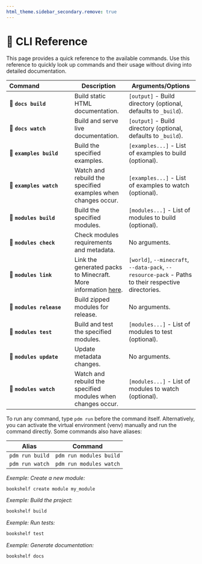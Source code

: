 ```yaml
---
html_theme.sidebar_secondary.remove: true
---
```


# 📜 CLI Reference

This page provides a quick reference to the available commands. Use this reference to quickly look up commands and their usage without diving into detailed documentation.

| **Command&nbsp;&nbsp;&nbsp;&nbsp;&nbsp;&nbsp;&nbsp;&nbsp;&nbsp;&nbsp;&nbsp;&nbsp;&nbsp;&nbsp;&nbsp;&nbsp;&nbsp;&nbsp;** | **Description** | **Arguments/Options**     |
|---------------------------|--------------------------------------------------------------|----------------------------------------------------------------------------|
| **📝 `docs build`**       | Build static HTML documentation.                             | `[output]` - Build directory (optional, defaults to `_build`).             |
| **📝 `docs watch`**       | Build and serve live documentation.                          | `[output]` - Build directory (optional, defaults to `_build`).             |
| **📖 `examples build`**   | Build the specified examples.                                | `[examples...]` - List of examples to build (optional).                    |
| **📖 `examples watch`**   | Watch and rebuild the specified examples when changes occur. | `[examples...]` - List of examples to watch (optional).                    |
| **🧩 `modules build`**    | Build the specified modules.                                 | `[modules...]` - List of modules to build (optional).                      |
| **🧩 `modules check`**    | Check modules requirements and metadata.                     | No arguments.                                                              |
| **🧩 `modules link`**     | Link the generated packs to Minecraft. More information [here](project:getting-started.md#linking-modules-to-minecraft). | `[world]`, `--minecraft`, `--data-pack`, `--resource-pack` - Paths to their respective directories. |
| **🧩 `modules release`**  | Build zipped modules for release.                            | No arguments.                                                              |
| **🧩 `modules test`**     | Build and test the specified modules.                        | `[modules...]` - List of modules to test (optional).                       |
| **🧩 `modules update`**   | Update metadata changes.                                     | No arguments.                                                              |
| **🧩 `modules watch`**    | Watch and rebuild the specified modules when changes occur.  | `[modules...]` - List of modules to watch (optional).                      |

To run any command, type `pdm run` before the command itself. Alternatively, you can activate the virtual environment (venv) manually and run the command directly. Some commands also have aliases:

| **Alias**       | **Command**             |
|-----------------|-------------------------|
| `pdm run build` | `pdm run modules build` |
| `pdm run watch` | `pdm run modules watch` |

*Exemple: Create a new module:*

```bash
bookshelf create module my_module
```

*Exemple: Build the project:*

```bash
bookshelf build
```

*Exemple: Run tests:*

```bash
bookshelf test
```

*Exemple: Generate documentation:*

```bash
bookshelf docs
```
